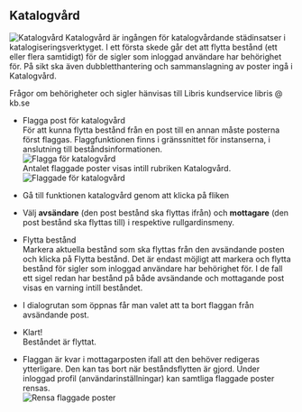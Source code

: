 

## Katalogvård

![Katalogvård](Katalogvard.png)
Katalogvård är ingången för katalogvårdande städinsatser i katalogiseringsverktyget. I ett första skede går det att flytta bestånd (ett eller flera samtidigt) för de sigler som inloggad användare har behörighet för. På sikt ska även dubbletthantering och sammanslagning av poster ingå i Katalogvård.

Frågor om behörigheter och sigler hänvisas till Libris kundservice libris @ kb.se


  * Flagga post för katalogvård
    </br>För att kunna flytta bestånd från en post till en annan måste posterna först flaggas. Flaggfunktionen finns i gränssnittet för instanserna, i anslutning till beståndsinformationen.
    </br>![Flagga för katalogvård](Flaggakatalogvard.png)
    </br>Antalet flaggade poster visas intill rubriken Katalogvård.
    </br>![Flaggade för katalogvård](Flaggadeforkatalogvard.png)

  * Gå till funktionen katalogvård genom att klicka på fliken
  
  * Välj **avsändare** (den post bestånd ska flyttas ifrån) och **mottagare** (den post bestånd ska flyttas till) i respektive rullgardinsmeny.

  * Flytta bestånd
    </br>Markera aktuella bestånd som ska flyttas från den avsändande posten och klicka på Flytta bestånd. Det är endast möjligt att markera och flytta bestånd för sigler som inloggad användare har behörighet för. I de fall ett sigel redan har bestånd på både avsändande och mottagande post visas en varning intill beståndet.
 
  * I dialogrutan som öppnas får man valet att ta bort flaggan från avsändande post.
  
  * Klart!
    </br>Beståndet är flyttat. 
    
  * Flaggan är kvar i mottagarposten ifall att den behöver redigeras ytterligare. Den kan tas bort när beståndsflytten är gjord. Under inloggad profil (användarinställningar) kan samtliga flaggade poster rensas.
  </br>![Rensa flaggade poster](Rensaflaggadeposter.png)
